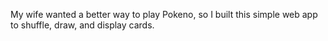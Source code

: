 My wife wanted a better way to play Pokeno, so I built this simple web app to shuffle, draw, and display cards. 
